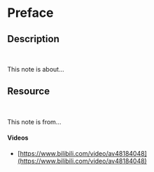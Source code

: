 # Preface

## Description <a id="description"></a>

‌

This note is about...‌

## Resource <a id="resource"></a>

‌

This note is from...‌

#### Videos‌ <a id="videos"></a>

* ​[https://www.bilibili.com/video/av48184048](https://www.bilibili.com/video/av48184048)​

